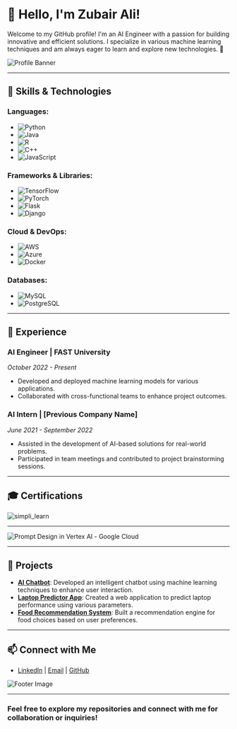 # 👋 Hello, I'm Zubair Ali!

Welcome to my GitHub profile! I'm an AI Engineer with a passion for building innovative and efficient solutions. I specialize in various machine learning techniques and am always eager to learn and explore new technologies. 🌟

![Profile Banner](https://via.placeholder.com/1200x200.png?text=Welcome+to+My+GitHub+Profile)

---

## 🚀 Skills & Technologies

### Languages:
- ![Python](https://img.shields.io/badge/Python-3.8%20-%233776AB?style=flat-square&logo=python&logoColor=white)
- ![Java](https://img.shields.io/badge/Java-8%20-%23E9C453?style=flat-square&logo=java&logoColor=white)
- ![R](https://img.shields.io/badge/R-4.1.0%20-%23A8B400?style=flat-square&logo=R&logoColor=white)
- ![C++](https://img.shields.io/badge/C%2B%2B-11%20-%2300599C?style=flat-square&logo=cplusplus&logoColor=white)
- ![JavaScript](https://img.shields.io/badge/JavaScript-ES6%20-%23F7DF1E?style=flat-square&logo=javascript&logoColor=black)

### Frameworks & Libraries:
- ![TensorFlow](https://img.shields.io/badge/TensorFlow-2.6%20-%23FF6F20?style=flat-square&logo=tensorflow&logoColor=white)
- ![PyTorch](https://img.shields.io/badge/PyTorch-1.9%20-%23EE4C2C?style=flat-square&logo=pytorch&logoColor=white)
- ![Flask](https://img.shields.io/badge/Flask-2.0%20-%23000000?style=flat-square&logo=flask&logoColor=white)
- ![Django](https://img.shields.io/badge/Django-3.2%20-%0A0A3A3D?style=flat-square&logo=django&logoColor=white)

### Cloud & DevOps:
- ![AWS](https://img.shields.io/badge/AWS-3D7EAA?style=flat-square&logo=amazonaws&logoColor=white)
- ![Azure](https://img.shields.io/badge/Azure-0078D4?style=flat-square&logo=microsoftazure&logoColor=white)
- ![Docker](https://img.shields.io/badge/Docker-2496ED?style=flat-square&logo=docker&logoColor=white)

### Databases:
- ![MySQL](https://img.shields.io/badge/MySQL-005C4B?style=flat-square&logo=mysql&logoColor=white)
- ![PostgreSQL](https://img.shields.io/badge/PostgreSQL-4169E1?style=flat-square&logo=postgresql&logoColor=white)

---

## 💼 Experience

### AI Engineer | FAST University
*October 2022 - Present*
- Developed and deployed machine learning models for various applications.
- Collaborated with cross-functional teams to enhance project outcomes.

### AI Intern | [Previous Company Name]
*June 2021 - September 2022*
- Assisted in the development of AI-based solutions for real-world problems.
- Participated in team meetings and contributed to project brainstorming sessions.

---

## 🎓 Certifications

![simpli_learn](https://github.com/user-attachments/assets/cb1d2cfb-ffab-4374-bb90-aa94d44d1280)

--- 
  
![Prompt Design in Vertex AI](https://github.com/user-attachments/assets/acab568b-b37a-486e-b3cd-6dbdcac95e27) - Google Cloud


---

## 🌟 Projects

- **[AI Chatbot](https://github.com/ZubairZubii/ai-chatbot)**: Developed an intelligent chatbot using machine learning techniques to enhance user interaction.
- **[Laptop Predictor App](https://github.com/ZubairZubii/laptop-predictor)**: Created a web application to predict laptop performance using various parameters.
- **[Food Recommendation System](https://github.com/ZubairZubii/food-recommendation)**: Built a recommendation engine for food choices based on user preferences.

---

## 📫 Connect with Me

- [LinkedIn](https://www.linkedin.com/in/zubairali) | [Email](mailto:zs970120@gmail.com) | [GitHub](https://github.com/ZubairZubii)

![Footer Image](https://via.placeholder.com/1200x100.png?text=Thank+You+for+Visiting+My+Profile!)

---

### Feel free to explore my repositories and connect with me for collaboration or inquiries! 
